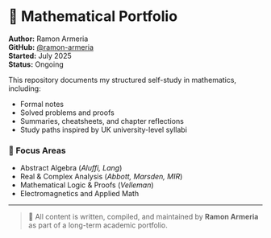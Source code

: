 # 📘 Mathematical Portfolio

**Author:** Ramon Armeria  
**GitHub:** [@ramon-armeria](https://github.com/ramon-armeria)  
**Started:** July 2025  
**Status:** Ongoing

This repository documents my structured self-study in mathematics, including:

- Formal notes
- Solved problems and proofs
- Summaries, cheatsheets, and chapter reflections
- Study paths inspired by UK university-level syllabi

### 🎯 Focus Areas
- Abstract Algebra (*Aluffi, Lang*)
- Real & Complex Analysis (*Abbott, Marsden, MIR*)
- Mathematical Logic & Proofs (*Velleman*)
- Electromagnetics and Applied Math

---

> 📌 All content is written, compiled, and maintained by **Ramon Armeria** as part of a long-term academic portfolio.
